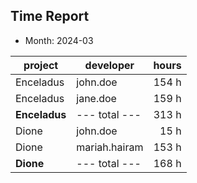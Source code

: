 ## Time Report

- Month: 2024-03

| project       | developer     | hours |
|---------------|---------------|------:|
| Enceladus     | john.doe      | 154 h |
| Enceladus     | jane.doe      | 159 h |
| **Enceladus** | --- total --- | 313 h |
| Dione         | john.doe      |  15 h |
| Dione         | mariah.hairam | 153 h |
| **Dione**     | --- total --- | 168 h |

